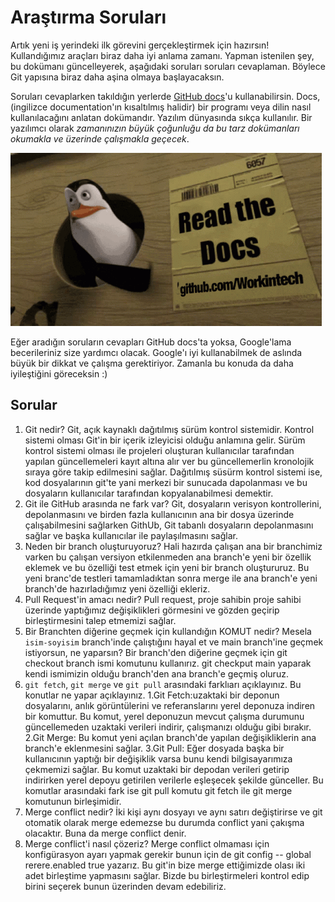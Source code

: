 # Araştırma Soruları

Artık yeni iş yerindeki ilk görevini gerçekleştirmek için hazırsın! Kullandığımız araçları biraz daha iyi anlama zamanı. Yapman istenilen şey, bu dokümanı güncelleyerek, aşağıdaki soruları soruları cevaplaman. Böylece Git yapısına biraz daha aşina olmaya başlayacaksın.

Soruları cevaplarken takıldığın yerlerde [GitHub docs](https://docs.github.com/en)'u kullanabilirsin. Docs, (ingilizce documentation'ın kısaltılmış halidir) bir programı veya dilin nasıl kullanılacağını anlatan dokümandır. Yazılım dünyasında sıkça kullanılır. Bir yazılımcı olarak _zamanınızın büyük çoğunluğu da bu tarz dokümanları okumakla ve üzerinde çalışmakla geçecek_.

![READ THE DOCS](https://github.com/Workintech/FSWeb-S1G1-Projesi-Web-Development-Projesi-icin-Git/blob/main/read-the-docs-wit.gif?raw=true)

Eğer aradığın soruların cevapları GitHub docs'ta yoksa, Google'lama becerileriniz size yardımcı olacak. Google'ı iyi kullanabilmek de aslında büyük bir dikkat ve çalışma gerektiriyor. Zamanla bu konuda da daha iyileştiğini göreceksin :)

## Sorular

1. Git nedir?
   Git, açık kaynaklı dağıtılmış sürüm kontrol sistemidir. Kontrol sistemi olması Git'in bir içerik izleyicisi olduğu anlamına gelir. Sürüm kontrol sistemi olması ile projeleri oluşturan kullanıcılar tarafından yapılan güncellemeleri kayıt altına alır ver bu güncellemerlin kronolojik sıraya göre takip edilmesini sağlar. Dağıtılmış süsürm kontrol sistemi ise, kod dosyalarının git'te yani merkezi bir sunucada dapolanması ve bu dosyaların kullanıcılar tarafından kopyalanabilmesi demektir.
2. Git ile GitHub arasında ne fark var?
   Git, dosyaların verisyon kontrollerini, depolanmasını ve birden fazla kullanıcının ana bir dosya üzerinde çalışabilmesini sağlarken GithUb, Git tabanlı dosyaların depolanmasını sağlar ve başka kullanıcılar ile paylaşılmasını sağlar.
3. Neden bir branch oluşturuyoruz?
   Hali hazırda çalışan ana bir branchimiz varken bu çalışan versiyon etkilenmeden ana branch'e yeni bir özellik eklemek ve bu özelliği test etmek için yeni bir branch oluştururuz. Bu yeni branc'de testleri tamamladıktan sonra merge ile ana branch'e yeni branch'de hazırladığımız yeni özelliği ekleriz.
4. Pull Request'in amacı nedir?
   Pull request, proje sahibin proje sahibi üzerinde yaptığımız değişiklikleri görmesini ve gözden geçirip birleştirmesini talep etmemizi sağlar.
5. Bir Branchten diğerine geçmek için kullandığın KOMUT nedir? Mesela `isim-soyisim` branch'inde çalıştığını hayal et ve main branch'ine geçmek istiyorsun, ne yaparsın?
   Bir branch'den diğerine geçmek için git checkout branch ismi komutunu kullanırız. git checkput main yaparak kendi ismimizin olduğu branch'den ana branch'e geçmiş oluruz.
6. `git fetch`, `git merge` ve `git pull` arasındaki farklıarı açıklayınız. Bu konutlar ne yapar açıklayınız.
   1.Git Fetch:uzaktaki bir deponun dosyalarını, anlık görüntülerini ve referanslarını yerel deponuza indiren bir komuttur. Bu komut, yerel deponuzun mevcut çalışma durumunu güncellemeden uzaktaki verileri indirir, çalışmanızı olduğu gibi bırakır.
   2.Git Merge: Bu komut yeni açılan branch'de yapılan değişikliklerin ana branch'e eklenmesini sağlar.
   3.Git Pull: Eğer dosyada başka bir kullanıcının yaptığı bir değişiklik varsa bunu kendi bilgisayarımıza çekmemizi sağlar. Bu komut uzaktaki bir depodan verileri getirip indirirken yerel depoyu getirilen verilerle eşleşecek şekilde günceller.
   Bu komutlar arasındaki fark ise git pull komutu git fetch ile git merge komutunun birleşimidir.
7. Merge conflict nedir?
   İki kişi aynı dosyayı ve aynı satırı değiştirirse ve git otomatik olarak merge edemezse bu durumda conflict yani çakışma olacaktır. Buna da merge conflict denir.
8. Merge conflict'i nasıl çözeriz?
   Merge conflict olmaması için konfigürasyon ayarı yapmak gerekir bunun için de git config -- global rerere.enabled true yazarız. Bu git'in bize merge ettiğimizde olası iki adet birleştime yapmasını sağlar. Bizde bu birleştirmeleri kontrol edip birini seçerek bunun üzerinden devam edebiliriz.
